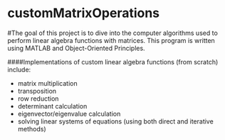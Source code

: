 customMatrixOperations
======================
#The goal of this project is to dive into the computer algorithms used to perform linear algebra functions with matrices. This program is written using MATLAB and Object-Oriented Principles.

####Implementations of custom linear algebra functions (from scratch) include:

* matrix multiplication
* transposition
* row reduction
* determinant calculation
* eigenvector/eigenvalue calculation
* solving linear systems of equations (using both direct and iterative methods)
